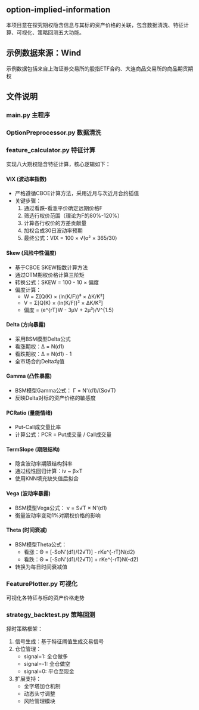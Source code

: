 ## option-implied-information
本项目意在探究期权隐含信息与其标的资产价格的关联，包含数据清洗、特征计算、可视化、策略回测五大功能。

## 示例数据来源：Wind
示例数据包括来自上海证券交易所的股指ETF合约、大连商品交易所的商品期货期权

## 文件说明
### main.py 主程序
### OptionPreprocessor.py 数据清洗
### feature_calculator.py 特征计算
实现八大期权隐含特征计算，核心逻辑如下：

#### VIX (波动率指数)
- 严格遵循CBOE计算方法，采用近月与次近月合约插值
- 关键步骤：
  1. 通过看跌-看涨平价确定远期价格F
  2. 筛选行权价范围（理论为F的80%-120%）
  3. 计算各行权价的方差贡献量
  4. 加权合成30日波动率预期
  5. 最终公式：VIX = 100 × √(σ² × 365/30)

#### Skew (风险中性偏度)
- 基于CBOE SKEW指数计算方法
- 通过OTM期权价格计算三阶矩
- 转换公式：SKEW = 100 - 10 × 偏度
- 偏度计算：
  - W = Σ[Q(K) × (ln(K/F))³ × ΔK/K²]
  - V = Σ[Q(K) × (ln(K/F))² × ΔK/K²]
  - 偏度 = (e^{rT}W - 3μV + 2μ³)/V^{1.5}

#### Delta (方向暴露)
- 采用BSM模型Delta公式
- 看涨期权：Δ = N(d1)
- 看跌期权：Δ = N(d1) - 1
- 全市场合约Delta均值

#### Gamma (凸性暴露)
- BSM模型Gamma公式：
  Γ = N'(d1)/(Sσ√T)
- 反映Delta对标的资产价格的敏感度

#### PCRatio (量能情绪)
- Put-Call成交量比率
- 计算公式：PCR = Put成交量 / Call成交量

#### TermSlope (期限结构)
- 隐含波动率期限结构斜率
- 通过线性回归计算：iv ~ β×T
- 使用KNN填充缺失值后拟合

#### Vega (波动率暴露)
- BSM模型Vega公式：
  ν = S√T × N'(d1)
- 衡量波动率变动1%对期权价格的影响

#### Theta (时间衰减)
- BSM模型Theta公式：
  - 看涨：Θ = [-SσN'(d1)/(2√T)] - rKe^{-rT}N(d2)
  - 看跌：Θ = [-SσN'(d1)/(2√T)] + rKe^{-rT}N(-d2)
- 转换为每日时间衰减值

### FeaturePlotter.py 可视化
可视化各特征与标的资产价格走势

### strategy_backtest.py 策略回测
择时策略框架：
1. 信号生成：基于特征阈值生成交易信号
2. 仓位管理：
   - signal=1: 全仓做多
   - signal=-1: 全仓做空 
   - signal=0: 平仓至现金
3. 扩展支持：
   - 金字塔加仓机制
   - 动态头寸调整
   - 风险管理模块
